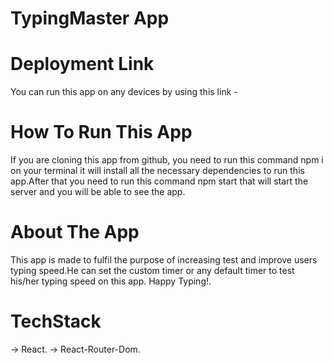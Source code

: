 # TypingMaster App


# Deployment Link
 
 You can run this app on any devices by using this link - 

# How To Run This App

If you are cloning this app from github, you need to run this command npm i on your terminal it will install all the necessary dependencies to run this app.After that you need to run this command npm start that will start the server and you will be able to see the app.

# About The App

This app is made to fulfil the purpose of increasing test and improve users typing speed.He can set the custom timer or any default timer to test his/her typing speed on this app.
Happy Typing!.

# TechStack

-> React.
-> React-Router-Dom.